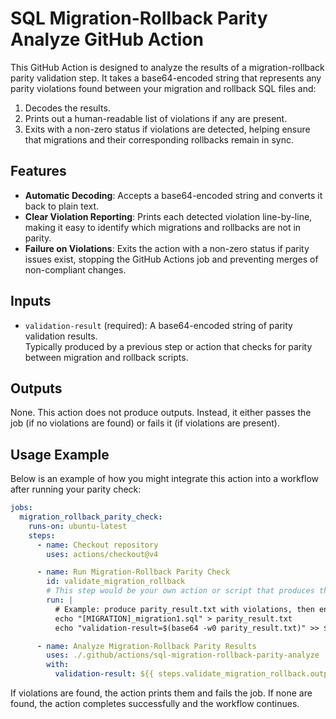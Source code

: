 # SQL Migration-Rollback Parity Analyze GitHub Action

This GitHub Action is designed to analyze the results of a migration-rollback parity validation step. It takes a base64-encoded string that represents any parity violations found between your migration and rollback SQL files and:

1. Decodes the results.
2. Prints out a human-readable list of violations if any are present.
3. Exits with a non-zero status if violations are detected, helping ensure that migrations and their corresponding rollbacks remain in sync.

## Features

- **Automatic Decoding**: Accepts a base64-encoded string and converts it back to plain text.
- **Clear Violation Reporting**: Prints each detected violation line-by-line, making it easy to identify which migrations and rollbacks are not in parity.
- **Failure on Violations**: Exits the action with a non-zero status if parity issues exist, stopping the GitHub Actions job and preventing merges of non-compliant changes.

## Inputs

- `validation-result` (required): A base64-encoded string of parity validation results.  
  Typically produced by a previous step or action that checks for parity between migration and rollback scripts.

## Outputs

None. This action does not produce outputs. Instead, it either passes the job (if no violations are found) or fails it (if violations are present).

## Usage Example

Below is an example of how you might integrate this action into a workflow after running your parity check:

```yaml
jobs:
  migration_rollback_parity_check:
    runs-on: ubuntu-latest
    steps:
      - name: Checkout repository
        uses: actions/checkout@v4

      - name: Run Migration-Rollback Parity Check
        id: validate_migration_rollback
        # This step would be your own action or script that produces the base64-encoded validation result.
        run: |
          # Example: produce parity_result.txt with violations, then encode it
          echo "[MIGRATION]_migration1.sql" > parity_result.txt
          echo "validation-result=$(base64 -w0 parity_result.txt)" >> $GITHUB_OUTPUT

      - name: Analyze Migration-Rollback Parity Results
        uses: ./.github/actions/sql-migration-rollback-parity-analyze
        with:
          validation-result: ${{ steps.validate_migration_rollback.outputs.validation-result }}
```

If violations are found, the action prints them and fails the job. If none are found, the action completes successfully and the workflow continues.